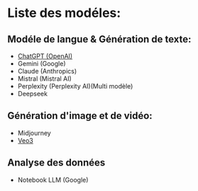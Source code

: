 # Liste des modéles: 

## Modéle de langue & Génération de texte: 

- [ChatGPT (OpenAI)](https://openai.com/chatgpt/overview/)
- Gemini (Google)
- Claude (Anthropics)
- Mistral (Mistral AI)
- Perplexity (Perplexity AI)(Multi modèle)
- Deepseek

## Génération d'image et de vidéo:

- Midjourney
- [Veo3](https://veo3.ai/fr)

## Analyse des données

- Notebook LLM (Google)
